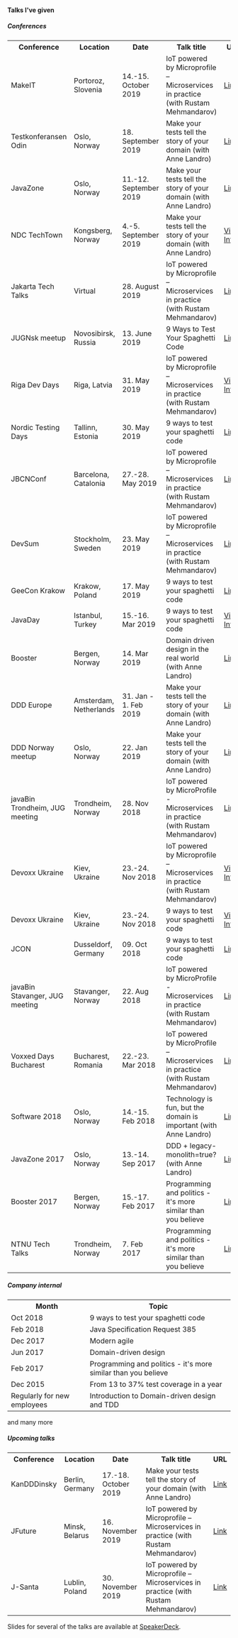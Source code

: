 #### Talks I've given

##### Conferences
<table>
<tr>
<th>Conference</th><th>Location</th>
<th>Date</th><th>Talk title</th><th>URL</th>
</tr>
<tr>
    <td>MakeIT</td>
    <td>Portoroz, Slovenia</td>
    <td>14.-15. October 2019</td>
    <td>IoT powered by Microprofile – Microservices in practice (with Rustam Mehmandarov)</td>
    <td><a href="https://www.makeit.si/index.php/vsebina/java-devops/item/90-iot-powered-by-microprofile-microservices-in-practice/">Link</a></td>
</tr>
<tr>
    <td>Testkonferansen Odin</td>
    <td>Oslo, Norway</td>
    <td>18. September 2019</td>
    <td>Make your tests tell the story of your domain (with Anne Landro)</td>
    <td><a href="https://event.dnd.no/odin/make-your-tests-tell-the-story-of-your-domain/">Link</a></td>
</tr>
<tr>
    <td>JavaZone</td>
    <td>Oslo, Norway</td>
    <td>11.-12. September 2019</td>
    <td>Make your tests tell the story of your domain (with Anne Landro)</td>
    <td><a href="https://2019.javazone.no/program/31684fcf-7dc4-4b3d-ae1a-1d4e46e0b9e4">Link</a></td>
</tr>
<tr>
    <td>NDC TechTown</td>
    <td>Kongsberg, Norway</td>
    <td>4.-5. September 2019</td>
    <td>Make your tests tell the story of your domain (with Anne Landro)</td>
    <td><a href="https://www.youtube.com/watch?v=IepYRiQ7Flw">Video</a> <a href="https://ndctechtown.com/talk/make-your-tests-tell-the-story-of-your-domain/">Info</a></td>
</tr>
<tr>
    <td>Jakarta Tech Talks</td>
    <td>Virtual</td>
    <td>28. August 2019</td>
    <td>IoT powered by Microprofile – Microservices in practice (with Rustam Mehmandarov)</td>
    <td><a href="https://www.meetup.com/jakartatechtalks_/events/263423153/">Link</a></td>
</tr>
<tr>
    <td>JUGNsk meetup</td>
    <td>Novosibirsk, Russia</td>
    <td>13. June 2019</td>
    <td>9 Ways to Test Your Spaghetti Code</td>
    <td><a href="https://www.meetup.com/JUGNsk/events/262010051/">Link</a></td>
</tr>
<tr>
    <td>Riga Dev Days</td>
    <td>Riga, Latvia</td>
    <td>31. May 2019</td>
    <td>IoT powered by Microprofile – Microservices in practice (with Rustam Mehmandarov)</td>
    <td><a href="https://www.youtube.com/watch?v=Kp5NRcbDvOk">Video</a> <a href="https://2019.rigadevdays.lv/event-sessions/iot-powered-by-microprofile-microservices-in-practice/">Info</a></td>
</tr>
<tr>
    <td>Nordic Testing Days</td>
    <td>Tallinn, Estonia</td>
    <td>30. May 2019</td>
    <td>9 ways to test your spaghetti code</td>
    <td><a href="https://nordictestingdays.eu/events/tracks/9-ways-test-your-spaghetti-code">Link</a></td>
</tr>
<tr>
    <td>JBCNConf</td>
    <td>Barcelona, Catalonia</td>
    <td>27.-28. May 2019</td>
    <td>IoT powered by Microprofile – Microservices in practice (with Rustam Mehmandarov)</td>
    <td><a href="http://www.jbcnconf.com/2019/infoTalk.html?id=5c44693a9034ae38180b14b2">Link</a></td>
</tr>
<tr>
    <td>DevSum</td>
    <td>Stockholm, Sweden</td>
    <td>23. May 2019</td>
    <td>IoT powered by Microprofile – Microservices in practice (with Rustam Mehmandarov)</td>
    <td><a href="https://www.devsum.se/sessions/iot-powered-by-microprofile-microservices-in-practice/">Link</a></td>
</tr>
<tr>
    <td>GeeCon Krakow</td>
    <td>Krakow, Poland</td>
    <td>17. May 2019</td>
    <td>9 ways to test your spaghetti code</td>
    <td><a href="https://2019.geecon.org/speakers/info.html?id=492">Link</a></td>
</tr>
<tr>
    <td>JavaDay</td>
    <td>Istanbul, Turkey</td>
    <td>15.-16. Mar 2019</td>
    <td>9 ways to test your spaghetti code</td>
    <td><a href="https://www.youtube.com/watch?v=RaPegXzHvhg">Video</a> <a href="https://2019.javaday.istanbul/speaker/mads-opheim/">Info</a></td> 
</tr>
<tr>
    <td>Booster</td>
    <td>Bergen, Norway</td>
    <td>14. Mar 2019</td>
    <td>Domain driven design in the real world (with Anne Landro)</td>
    <td><a href="https://2019.boosterconf.no/talks/1216">Link</a></td>
</tr>
<tr>
    <td>DDD Europe</td>
    <td>Amsterdam, Netherlands</td>
    <td>31. Jan - 1. Feb 2019</td>
    <td>Make your tests tell the story of your domain (with Anne Landro)</td>
    <td><a href="https://dddeurope.com/2019/speakers/mads-opheim/">Link</a></td>
</tr>
<tr>
    <td>DDD Norway meetup</td>
    <td>Oslo, Norway</td>
    <td>22. Jan 2019</td>
    <td>Make your tests tell the story of your domain (with Anne Landro)</td>
    <td><a href="https://www.meetup.com/dddnorway/events/257968490/">Link</a></td>
</tr>
<tr>
    <td>javaBin Trondheim, JUG meeting</td>
    <td>Trondheim, Norway</td>
    <td>28. Nov 2018</td>
    <td>IoT powered by MicroProfile - Microservices in practice (with Rustam Mehmandarov)</td>
    <td><a href="https://www.meetup.com/javaBin-Trondheim/events/255193377/">Link</a></td>
</tr>
<tr>
    <td>Devoxx Ukraine</td>
    <td>Kiev, Ukraine</td>
    <td>23.-24. Nov 2018</td>
    <td>IoT powered by Microprofile – Microservices in practice (with Rustam Mehmandarov)</td>
    <td><a href="https://www.youtube.com/watch?v=r6bhFOr_jNg">Video</a> <a href="https://dvua18.confinabox.com/talk/NBH-1424/IoT_powered_by_Microprofile_%E2%80%93_Microservices_in_practice">Info</a></td>
</tr>
<tr>
    <td>Devoxx Ukraine</td>
    <td>Kiev, Ukraine</td>
    <td>23.-24. Nov 2018</td>
    <td>9 ways to test your spaghetti code</td>
    <td><a href="https://www.youtube.com/watch?v=ZMuI524OP-8">Video</a> <a href="https://dvua18.confinabox.com/talk/XGY-1566/9_ways_to_test_your_spaghetti_code">Info</a></td>
</tr>
<tr>
    <td>JCON</td>
    <td>Dusseldorf, Germany</td>
    <td>09. Oct 2018</td>
    <td>9 ways to test your spaghetti code</td>
    <td><a href="http://jcon.one/en">Link</a></td>
</tr>
<tr>
    <td>javaBin Stavanger, JUG meeting</td>
    <td>Stavanger, Norway</td><td>22. Aug 2018</td>
    <td>IoT powered by MicroProfile - Microservices in practice (with Rustam Mehmandarov)</td>
    <td><a href="https://www.meetup.com/javaBin-Stavanger/events/253537920/">Link</a></td>
</tr>
<tr>
    <td>Voxxed Days Bucharest</td>
    <td>Bucharest, Romania</td>
    <td>22.-23. Mar 2018</td>
    <td>IoT powered by MicroProfile – Microservices in practice (with Rustam Mehmandarov)</td>
    <td><a href="https://voxxeddays.com/romania/2018/01/16/iot-powered-by-microprofile-microservices-in-practice/">Link</a></td>
</tr>
<tr>
    <td>Software 2018</td>
    <td>Oslo, Norway</td>
    <td>14.-15. Feb 2018</td>
    <td>Technology is fun, but the domain is important (with Anne Landro)</td>
    <td><a href="https://event.dnd.no/software/sessions/teknologi-er-artig-men-domenet-er-viktig-vanne-landro-og-mads-opheim-computas/">Link</a></td>
</tr>
<tr>
    <td>JavaZone 2017</td>
    <td>Oslo, Norway</td>
    <td>13.-14. Sep 2017</td>
    <td>DDD + legacy-monolith=true? (with Anne Landro)</td>
    <td><a href="https://2017.javazone.no/program/bcbb8c889b204ddbb59a4c5d67035897">Link</a></td>
</tr>
<tr>
    <td>Booster 2017</td>
    <td>Bergen, Norway</td>
    <td>15.-17. Feb 2017</td>
    <td>Programming and politics - it's more similar than you believe</td>
    <td><a href="https://2017.boosterconf.no/talks/877">Link</a></td>
</tr>
<tr>
    <td>NTNU Tech Talks</td>
    <td>Trondheim, Norway</td>
    <td>7. Feb 2017</td>
    <td>Programming and politics - it's more similar than you believe</td><td><a href="https://techtalks.no/">Link</a></td>
</tr>
</table>

##### Company internal
<table>
<tr>
    <th>Month</th><th>Topic</th>
</tr>
<tr><td>Oct 2018</td><td>9 ways to test your spaghetti code</td></tr>
<tr><td>Feb 2018</td><td>Java Specification Request 385</td></tr>
<tr><td>Dec 2017</td><td>Modern agile</td></tr>
<tr><td>Jun 2017</td><td>Domain-driven design</td></tr>
<tr><td>Feb 2017</td><td>Programming and politics - it's more similar than you believe</td></tr>
<tr><td>Dec 2015</td><td>From 13 to 37% test coverage in a year</td></tr>
<tr><td>Regularly for new employees</td><td>Introduction to Domain-driven design and TDD</td></tr>
</table>
and many more

##### Upcoming talks
<table>
<tr><th>Conference </th><th> Location </th><th> Date </th><th> Talk title </th><th> URL</th></tr>
<tr>
    <td>KanDDDinsky</td>
    <td>Berlin, Germany</td>
    <td>17.-18. October 2019</td>
    <td>Make your tests tell the story of your domain (with Anne Landro)</td>
    <td><a href="https://kandddinsky.de/">Link</a></td>
</tr>
<tr>
    <td>JFuture</td>
    <td>Minsk, Belarus</td>
    <td>16. November 2019</td>
    <td>IoT powered by Microprofile – Microservices in practice (with Rustam Mehmandarov)</td>
    <td><a href="https://jfuture.dev/#talk_Mads_Opheim">Link</a></td>
</tr>
<tr>
    <td>J-Santa</td>
    <td>Lublin, Poland</td>
    <td>30. November 2019</td>
    <td>IoT powered by Microprofile – Microservices in practice (with Rustam Mehmandarov)</td>
    <td><a href="https://j-santa.pl/">Link</a></td>
</tr>
</table>

Slides for several of the talks are available at <a href="https://speakerdeck.com/madsopheim">SpeakerDeck</a>.